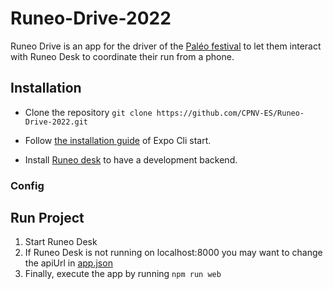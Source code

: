 # Runeo-Drive-2022
Runeo Drive is an app for the driver of the [Paléo festival](http://yeah.paleo.ch/) to let them interact with Runeo Desk
to coordinate their run from a phone.


## Installation
- Clone the repository `git clone https://github.com/CPNV-ES/Runeo-Drive-2022.git`

- Follow [the installation guide](https://reactnative.dev/docs/environment-setup) of Expo Cli start.

- Install [Runeo desk](https://github.com/CPNV-ES/Runeo-Desk-2020) to have a development backend.

### Config


## Run Project

1. Start Runeo Desk
1. If Runeo Desk is not running on localhost:8000 you may want to change the apiUrl in [app.json](app.json)
1. Finally, execute the app by running `npm run web`

